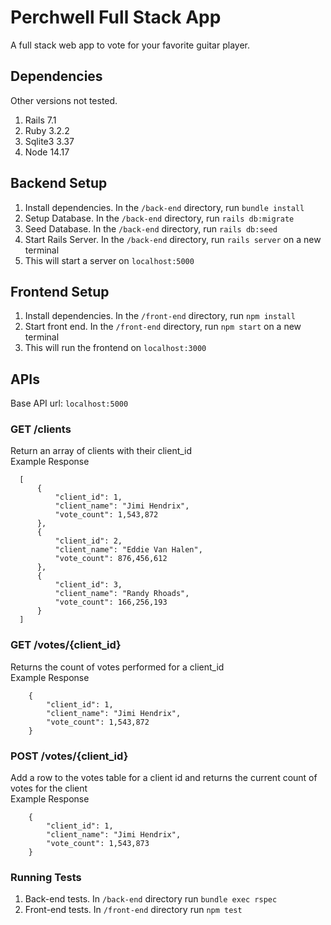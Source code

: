 # Perchwell Full Stack App 
A full stack web app to vote for your favorite guitar player.

## Dependencies
Other versions not tested.
1. Rails 7.1
2. Ruby 3.2.2
3. Sqlite3 3.37
4. Node 14.17

 ## Backend Setup
 1. Install dependencies. In the ```/back-end``` directory, run ```bundle install```
 2. Setup Database. In the ```/back-end``` directory, run ```rails db:migrate```
 3. Seed Database. In the ```/back-end``` directory, run ```rails db:seed```
 4. Start Rails Server. In the ```/back-end``` directory, run ```rails server``` on a new terminal
 5. This will start a server on ```localhost:5000```

 ## Frontend Setup
 1. Install dependencies. In the ```/front-end``` directory, run ```npm install```
 2. Start front end. In the ```/front-end``` directory, run ```npm start``` on a new terminal
 3. This will run the frontend on ```localhost:3000```

  ## APIs
  Base API url: ```localhost:5000```
  ### GET /clients 
  Return an array of clients with their client_id <br>
  Example Response
  ```
    [
        {
            "client_id": 1,
            "client_name": "Jimi Hendrix",
            "vote_count": 1,543,872
        },
        {
            "client_id": 2,
            "client_name": "Eddie Van Halen",
            "vote_count": 876,456,612
        },
        {
            "client_id": 3,
            "client_name": "Randy Rhoads",
            "vote_count": 166,256,193
        }
    ]
  ```
  ### GET /votes/{client_id} 
  Returns the count of votes performed for a client_id <br>
  Example Response
  ```
      {
          "client_id": 1,
          "client_name": "Jimi Hendrix",
          "vote_count": 1,543,872
      }
  ```
  ### POST /votes/{client_id} 
  Add a row to the votes table for a client id and returns the current count of votes for the client <br>
  Example Response
  ```
      {
          "client_id": 1,
          "client_name": "Jimi Hendrix",
          "vote_count": 1,543,873
      }
  ```

 ### Running Tests
 1. Back-end tests. In ```/back-end``` directory run ```bundle exec rspec```
 2. Front-end tests. In ```/front-end``` directory run ```npm test```
 
